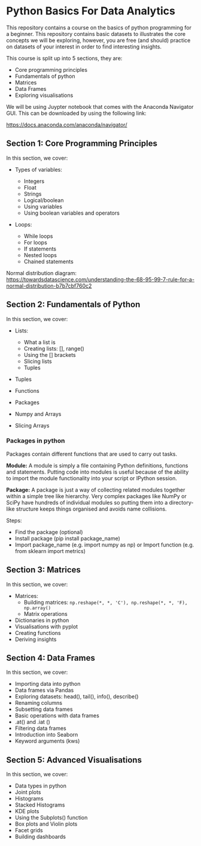 # Python Basics For Data Analytics

This repository contains a course on the basics of python programming for a beginner. This repository contains basic datasets to illustrates the core concepts we will be exploring, however, you are free (and should) practice on datasets of your interest in order to find interesting insights.

This course is split up into 5 sections, they are: 

- Core programming principles
- Fundamentals of python
- Matrices
- Data Frames
- Exploring visualisations

We will be using Juypter notebook that comes with the Anaconda Navigator GUI. This can be downloaded by using the following link:

https://docs.anaconda.com/anaconda/navigator/

## Section 1: Core Programming Principles

In this section, we cover:

- Types of variables: 
  - Integers
  - Float 
  - Strings
  - Logical/boolean
  - Using variables
  - Using boolean variables and operators
  
- Loops:
  - While loops
  - For loops
  - If statements
  - Nested loops
  - Chained statements

Normal distribution diagram: https://towardsdatascience.com/understanding-the-68-95-99-7-rule-for-a-normal-distribution-b7b7cbf760c2

## Section 2: Fundamentals of Python

In this section, we cover:

- Lists:
  - What a list is
  - Creating lists: [], range()
  - Using the [] brackets
  - Slicing lists
  - Tuples
  
- Tuples
- Functions
- Packages
- Numpy and Arrays
- Slicing Arrays

### Packages in python

Packages contain different functions that are used to carry out tasks.

**Module:** A module is simply a file containing Python definitions, functions and statements. Putting code into modules is useful because of the ability to import the module functionality into your script or IPython session.

**Package:** A package is just a way of collecting related modules together within a simple tree like hierarchy. Very complex packages like NumPy or SciPy have hundreds of individual modules so putting them into a directory-like structure keeps things organised and avoids name collisions.

Steps: 
- Find the package (optional)
- Install package (pip install package_name)
- Import package_name (e.g. import numpy as np) or Import function (e.g. from sklearn import metrics)

## Section 3: Matrices

In this section, we cover:

- Matrices:
  - Building matrices: ```np.reshape(*, *, 'C'), np.reshape(*, *, 'F), np.array()```
  - Matrix operations
- Dictionaries in python
- Visualisations with pyplot
- Creating functions
- Deriving insights

## Section 4: Data Frames

In this section, we cover:

- Importing data into python
- Data frames via Pandas
- Exploring datasets: head(), tail(), info(), describe()
- Renaming columns
- Subsetting data frames
- Basic operations with data frames
- .at() and .iat ()
- Filtering data frames
- Introduction into Seaborn
- Keyword arguments (kws)

## Section 5: Advanced Visualisations

In this section, we cover:

- Data types in python
- Joint plots
- Histograms
- Stacked Histograms
- KDE plots
- Using the Subplots() function
- Box plots and Violin plots
- Facet grids
- Building dashboards
